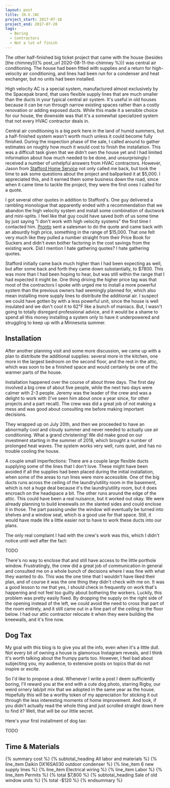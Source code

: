 ```yaml
---
layout: post
title: (H.V.)AC
project_start: 2017-07-18
project_end: 2017-07-20
tags:
  - Boring
  - Contractors
  - Not a lot of finish
---
```


The other half-finished big ticket project that came with the house (besides [the chimney]({% post_url 2020-08-11-the-chimney %})) was central air conditioning.
The house had been fitted with supplies and a return for high-velocity air conditioning, and lines had been run for a condenser and heat exchanger, but no units had been installed.

High velocity AC is a special system, manufactured almost exclusively by the Spacepak brand, that uses flexible supply lines that are much smaller than the ducts in your typical central air system.
It's useful in old houses because it can be run through narrow existing spaces rather than a costly renovation or adding exposed ducts.
While this made it a sensible choice for our house, the downside was that it's a somewhat specialized system that not every HVAC contractor deals in.

Central air conditioning is a big perk here in the land of humid summers, but a half-finished system wasn't worth much unless it could become fully finished.
During the inspection phase of the sale, I called around to gather estimates on roughly how much it would cost to finish the installation.
This was a difficult task given that we didn't own the house yet and I had limited information about how much needed to be done, and unsurprisingly I received a number of unhelpful answers from HVAC contractors.
However, Jason from [Stafford Home Service](https://www.staffordhomeservice.com/) not only called me back, but took the time to ask some questions about the project and ballparked it at $5,000.
I appreciated this, and it earned them some business down the road, since when it came time to tackle the project, they were the first ones I called for a quote.

I got several other quotes in addition to Stafford's.
One guy delivered a rambling monologue that apparently ended with a recommendation that we abandon the high velocity system and install some combination of ductwork and mini-splits.
I feel like that guy could have saved both of us some time by just saying "I don't work with high velocity systems" the first time I contacted him.
[Pronto](https://prontoheat.com/) sent a salesman to do the quote and came back with an absurdly high price, something in the range of $15,000.
That one felt very much like they pulled a number straight from their Price Book for Suckers and didn't even bother factoring in the cost savings from the existing work.
Did I mention I hate gathering quotes?
I hate gathering quotes.

Stafford initially came back much higher than I had been expecting as well, but after some back and forth they came down substantially, to $7800.
This was more than I had been hoping to hear, but was still within the range that I had expected it might be.
One thing driving the higher price tag was that most of the contractors I spoke with urged me to install a more powerful system than the previous owners had seemingly planned for, which also mean installing more supply lines to distribute the additional air.
I suspect we could have gotten by with a less powerful unit, since the house is well insulated and we don't cool it to 62℉ like a bunch of maniacs.
But, I wasn't going to totally disregard professional advice, and it would be a shame to spend all this money installing a system only to have it underpowered and struggling to keep up with a Minnesota summer.

## Installation ##

After another planning visit and some more discussion, we came up with a plan to distribute the additional supplies: several more in the kitchen, one more in the largest bedroom on the second floor, and the rest in the attic, which was soon to be a finished space and would certainly be one of the warmer parts of the house.

Installation happened over the course of about three days.
The first day involved a big crew of about five people, while the next two days were calmer with 2-3 people.
Jeremy was the leader of the crew and was a delight to work with (I've seen him about once a year since, for other projects and a part recall).
The crew was did a great job of not making a mess and was good about consulting me before making important decisions.

They wrapped up on July 20th, and then we proceeded to have an abnormally cool and cloudy summer and never needed to actually use air conditioning.
What a grand christening!
We did make good on our investment starting in the summer of 2018, which brought a number of prolonged heat waves.
The system works very well, runs quiet, and has no trouble cooling the house.

A couple small imperfections:
There are a couple large flexible ducts supplying some of the lines that I don't love.
These might have been avoided if all the supplies had been placed during the initial installation, when some of the areas to run lines were more accessible.
One of the big ducts runs across the ceiling of the laundry/utility room in the basement, which is not a huge deal because it's the laundry/utility room, but it does encroach on the headspace a bit.
The other runs around the edge of the attic.
This could have been a real nuisance, but it worked out okay.
We were already planning to build kneewalls on the slanted sides and could enclose it in those.
The part passing under the window will eventually be turned into shelves and a window seat, which is a good use for that space.
Still, it would have made life a little easier not to have to work these ducts into our plans.

The only real complaint I had with the crew's work was this, which I didn't notice until well after the fact:

TODO

There's no way to enclose that and still have access to the little porthole window.
Frustratingly, the crew did a great job of communication in general and consulted me on a whole bunch of decisions where I was fine with what they wanted to do.
This was the one time that I wouldn't have liked their plan, and of course it was the one thing they didn't check with me on.
It was a good lesson to me that yes, I should check in frequently on work that's happening and not feel too guilty about bothering the workers.
Luckily, this problem was pretty easily fixed.
By dropping the supply on the right side of the opening instead of the left, we could avoid the need to cross that part of the room entirely, and it still came out in a fine part of the ceiling in the floor below.
I had our attic contractor relocate it when they were building the kneewalls, and it's fine now.

## Dog Tax ##

My goal with this blog is to give you all the info, even when it's a little dull.
Not every bit of owning a house is glamorous Instagram reveals, and I think it's worth talking about the frumpy parts too.
However, I feel bad about subjecting you, my audience, to extensive posts on topics that do not inspire or excite.

So I'd like to propose a deal.
Whenever I write a post I deem sufficiently boring, I'll reward you at the end with a cute dog photo, starring Rigby, our weird ornery lab/pit mix that we adopted in the same year as the house.
Hopefully this will be a worthy token of my appreciation for sticking it out through the less interesting moments of home improvement.
And look, if you didn't actually read the whole thing and just scrolled straight down here to find it?
Well, that will be our little secret.

Here's your first installment of dog tax:

TODO

## Time & Materials ##

{% summary cost %}
{% subtotal_heading All labor and materials %}
{% line_item Daikin DX16SA030 outdoor condenser %}
{% line_item 6 new supply lines %}
{% line_item Electrical wiring %}
{% line_item Labor %}
{% line_item Permits %}
{% total $7,800 %}
{% subtotal_heading Sale of old window units %}
{% total -$120 %}
{% endsummary %}
